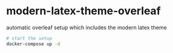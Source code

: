 # modern-latex-theme-overleaf

automatic overleaf setup which includes the modern latex theme

```sh
# start the setup
docker-compose up -d
